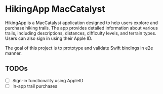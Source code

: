 # HikingApp MacCatalyst

HikingApp is a MacCatalyst application designed to help users explore and purchase hiking trails. The app provides detailed information about various trails, including descriptions, distances, difficulty levels, and terrain types. Users can also sign in using their Apple ID.

The goal of this project is to prototype and validate Swift bindings in e2e manner.

## TODOs
  - [ ] Sign-in functionality using AppleID
  - [ ] In-app trail purchases
